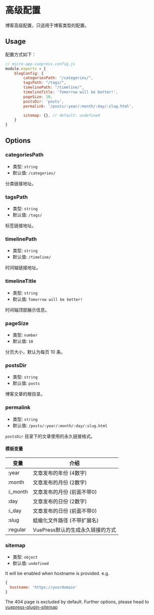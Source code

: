 # 高级配置

博客高级配置，只适用于博客类型的配置。

## Usage

配置方式如下：

```js
// micro-app.vuepress.config.js
module.exports = {
    blogConfig: {
        categoriesPath: "/categories/",
        tagsPath: "/tags/",
        timelinePath: "/timeline/",
        timelineTitle: 'Tomorrow will be better!',
        pageSize: 10,
        postsDir: 'posts',
        permalink: '/posts/:year/:month/:day/:slug.html',

        sitemap: {}, // default: undefined
    }
}
```

## Options

### categoriesPath

- 类型: `string`
- 默认值: `/categories/`

分类链接地址。

### tagsPath

- 类型: `string`
- 默认值: `/tags/`

标签链接地址。

### timelinePath

- 类型: `string`
- 默认值: `/timeline/`

时间轴链接地址。

### timelineTitle

- 类型: `string`
- 默认值: `Tomorrow will be better!`

时间轴顶部展示信息。

### pageSize

- 类型: `number`
- 默认值: `10`

分页大小，默认为每页 10 条。

### postsDir

- 类型: `string`
- 默认值: `posts`

博客文章的根目录。

### permalink

- 类型: `string`
- 默认值: `/posts/:year/:month/:day/:slug.html`

`postsDir` 目录下的文章使用的永久链接格式。

#### 模板变量

| 变量 | 介绍 |
| --- | --- |
| :year | 文章发布的年份 (4数字) |
| :month | 文章发布的月份 (2数字) |
| :i_month | 文章发布的月份 (前面不带0) |
| :day | 文章发布的日份 (2数字) |
| :i_day | 文章发布的日份 (前面不带0) |
| :slug | 蛞蝓化文件路径 (不带扩展名) |
| :regular | VuePress默认的生成永久链接的方式 |

### sitemap

- 类型: `object`
- 默认值: `undefined`

It will be enabled when hostname is provided. e.g.

```js
{
  hostname: 'https://yourdomain'
}
```

The 404 page is excluded by default. Further options, please head to [vuepress-plugin-sitemap](https://github.com/ekoeryanto/vuepress-plugin-sitemap#options)

